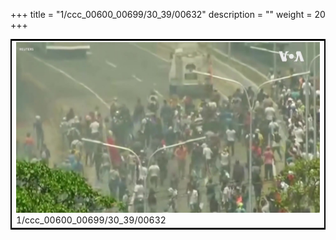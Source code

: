 +++
title = "1/ccc_00600_00699/30_39/00632"
description = ""
weight = 20
+++

<table style="border:2px solid black;max-width:800px;max-height:800px;" 
><tr><td>
<img class="center-fit-jpg"
src="/jpg_/aaa_20190430_NxaOmWaI8sI_00631.jpg">
1/ccc_00600_00699/30_39/00632
</img></td></tr></table>
